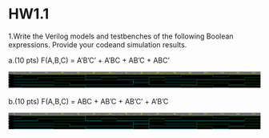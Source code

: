 # HW1.1
1.Write the Verilog models and testbenches of the following Boolean expressions. Provide your codeand simulation results.

a.(10 pts) F(A,B,C) = A’B’C’ + A’BC + AB’C + ABC’
<p align="center">
  <img src="HW1_2a.png" width="720" title="hover text">
</p>
b.(10 pts) F(A,B,C) = ABC + AB’C + AB’C’ + A’B’C
<p align="center">
  <img src="HW1_2b.png" width="720" title="hover text">
</p>
